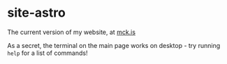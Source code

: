 # site-astro

The current version of my website, at [mck.is](https://mck.is)

As a secret, the terminal on the main page works on desktop - try running `help` for a list of commands!
